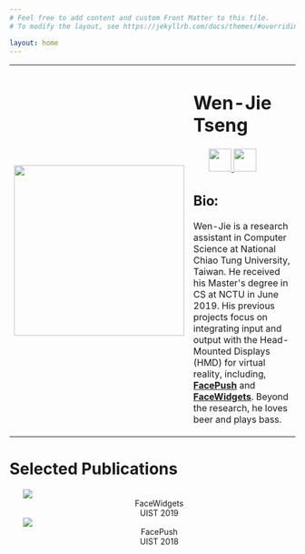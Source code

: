 ```yaml
---
# Feel free to add content and custom Front Matter to this file.
# To modify the layout, see https://jekyllrb.com/docs/themes/#overriding-theme-defaults

layout: home
---
```

<!-- <meta name="viewport" content="width=device-width; initial-scale=1.0; maximum-scale=1.0; user-scalable=0;"> -->

<!-- <center>
<img src="https://wenjietseng.github.io/images/me-berlin.JPG">
</center>

<center>Berlin Oct. 2018</center> -->

<table width="800px" cellpadding="0" cellspacing="0">
    <tbody>
    <td width="300px" valign="middle" background-color="#fdfdfd">
        <div class="img">
            <span class="noborderimg">
                <a class="me-img">
                    <img src="https://wenjietseng.github.io/images/me-berlin2.JPG" width="300">
                </a>
            </span>
        </div>
    </td>
    <td width="500px" valigh="middle">
    <h1><b>Wen-Jie Tseng</b></h1>
    <ul style="list-style-type:none">
    <li> 
        <a class="cv-img" href="http://wenjietseng.github.io/documents/CV_Wen_Jie_Tseng.pdf">
            <img src="https://wenjietseng.github.io/images/cv.png" width="40px">
        </a>
        <a href="mailto:wenjietseng@gmail.com">
            <img src="https://wenjietseng.github.io/images/email.png" width="40px">
        </a>
    </li>
    </ul>
        <h2><b>Bio:</b></h2>
                <p>Wen-Jie is a research assistant in Computer Science at National Chiao Tung University, Taiwan. He received his Master's degree in CS at NCTU in June 2019. His previous projects focus on integrating input and output with the Head-Mounted Displays (HMD) for virtual reality, including, <a href="http://wenjietseng.github.io/projects/FacePush/"><b>FacePush</b></a> and <a href="http://wenjietseng.github.io/projects/FaceWidgets/"><b>FaceWidgets</b></a>.
                Beyond the research, he loves beer and plays bass.
                </p>
    </td>
    </tbody>    
</table>

# Selected Publications
<!-- <table width="800px" cellpadding="0" cellspacing="0">
<tbody>
<tr>
<td width="150px" valign="bottom" background-color="#fdfdfd"> -->

<ul style="list-style-type:none">
<li>
<div class="img">
    <span class="noborderimg">
    <a class="project-img" href="http://wenjietseng.github.io/projects/FaceWidgets">
    <img src="https://wenjietseng.github.io/images/facewidgets.JPG">
    </a>
    <center>FaceWidgets</center>
    <center>UIST 2019</center>
    </span>
</div>

<div class="img">
    <span class="noborderimg">
    <a class="project-img" href="http://wenjietseng.github.io/projects/FacePush">
    <img src="https://wenjietseng.github.io/images/facepush.png">
    </a>
    <center>FacePush</center>
    <center>UIST 2018</center>
    </span>
</div>
</li>
</ul>

